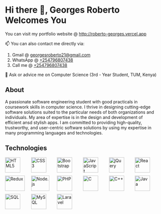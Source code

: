 # Hi there 👋, Georges Roberto Welcomes You 

You can visit my portfolio website @ <a href="http://roberto-georges.vercel.app">http://roberto-georges.vercel.app</a>

📫 You can also contact me directly via:
<ol>
  <li>Gmail @ <a href="mailto:georgesroberto21@gmail.com">georgesroberto21@gmail.com</a></li>
  <li>WhatsApp @ <a href="http://wa.me/+254796807438">+254796807438</a></li>
  <li>Call me @ <a href="tel:+254796807438">+254796807438</a></li>
</ol> 


💬 Ask or advice me on Computer Science (3rd - Year Student, TUM, Kenya)

## About
A passionate software engineering student with good practicals in coursework skills in computer science. I thrive in designing cutting-edge software solutions suited to the particular needs of both organizations and individuals. My area of expertise is in the design and development of efficient ansd stylish apps. I am committed to providing high-quality, trustworthy, and user-centric software solutions by using my expertise in many programming languages and technologies.

## Technologies
<div style="display: grid; grid-template-columns: repeat(6, 1fr); grid-gap: 10px;">
    <a href="https://en.wikipedia.org/wiki/HTML5" target="_blank" rel="noopener noreferrer" style="text-decoration: none;"><img src="https://upload.wikimedia.org/wikipedia/commons/3/38/HTML5_Badge.svg" alt="HTML5" width="50px" height="50px" /></a>
    <a href="https://en.wikipedia.org/wiki/CSS3" target="_blank" rel="noopener noreferrer" style="text-decoration: none;"><img src="https://upload.wikimedia.org/wikipedia/commons/6/62/CSS3_logo.svg" alt="CSS3" width="50px" height="50px" /></a>
    <a href="https://getbootstrap.com/" target="_blank" rel="noopener noreferrer" style="text-decoration: none;"><img src="https://upload.wikimedia.org/wikipedia/commons/b/b2/Bootstrap_logo.svg" alt="Bootstrap" width="50px" height="50px" /></a>
    <a href="https://en.wikipedia.org/wiki/JavaScript" target="_blank" rel="noopener noreferrer" style="text-decoration: none;"><img src="https://upload.wikimedia.org/wikipedia/commons/9/99/Unofficial_JavaScript_logo_2.svg" alt="JavaScript" width="50px" height="50px" /></a>
    <a href="https://jquery.com/" target="_blank" rel="noopener noreferrer" style="text-decoration: none;"><img src="https://www.interviewbit.com/blog/wp-content/uploads/2021/10/jquery-logo-vertical_large_square.png" alt="jQuery" width="50px" height="50px" /></a>
    <a href="https://en.wikipedia.org/wiki/React_(JavaScript_library)" target="_blank" rel="noopener noreferrer" style="text-decoration: none;"><img src="https://upload.wikimedia.org/wikipedia/commons/a/a7/React-icon.svg" alt="React" width="50px" height="50px" /></a>
    <a href="https://redux.js.org/" target="_blank" rel="noopener noreferrer" style="text-decoration: none;"><img src="https://upload.wikimedia.org/wikipedia/commons/4/49/Redux.png" alt="Redux" width="65px" height="50px" /></a>
    <a href="https://nodejs.org/" target="_blank" rel="noopener noreferrer" style="text-decoration: none;"><img src="https://upload.wikimedia.org/wikipedia/commons/d/d9/Node.js_logo.svg" alt="Node.js" width="60px" height="50px" /></a>
    <a href="https://www.php.net/" target="_blank" rel="noopener noreferrer" style="text-decoration: none;"><img src="https://upload.wikimedia.org/wikipedia/commons/2/27/PHP-logo.svg" alt="PHP" width="50px" height="50px" /></a>
    <a href="https://en.wikipedia.org/wiki/C_(programming_language)" target="_blank" rel="noopener noreferrer" style="text-decoration: none;"><img src="https://upload.wikimedia.org/wikipedia/commons/1/19/C_Logo.png" alt="C" width="50px" height="50px" /></a>
    <a href="https://en.wikipedia.org/wiki/C%2B%2B" target="_blank" rel="noopener noreferrer" style="text-decoration: none;"><img src="https://upload.wikimedia.org/wikipedia/commons/1/18/ISO_C%2B%2B_Logo.svg" alt="C++" width="50px" height="50px" /></a>
    <a href="https://www.java.com/" target="_blank" rel="noopener noreferrer" style="text-decoration: none;"><img src="https://upload.wikimedia.org/wikipedia/en/3/30/Java_programming_language_logo.svg" alt="Java" width="50px" height="50px" /></a>
  <a href="https://en.wikipedia.org/wiki/SQL" target="_blank" rel="noopener noreferrer" style="text-decoration: none;"><img src="https://upload.wikimedia.org/wikipedia/commons/2/29/Sql_Microsoft_Office_Access.svg" alt="SQL" width="50px" height="50px" /></a>
  <a href="https://www.mysql.com/" target="_blank" rel="noopener noreferrer" style="text-decoration: none;"><img src="https://upload.wikimedia.org/wikipedia/en/6/62/MySQL.svg" alt="MySQL" width="50px" height="50px" /></a>
  <a href="https://laravel.com/" target="_blank" rel="noopener noreferrer" style="text-decoration: none;"><img src="https://upload.wikimedia.org/wikipedia/commons/9/9a/Laravel.svg" alt="Laravel" width="50px" height="50px" /></a>
</div>

